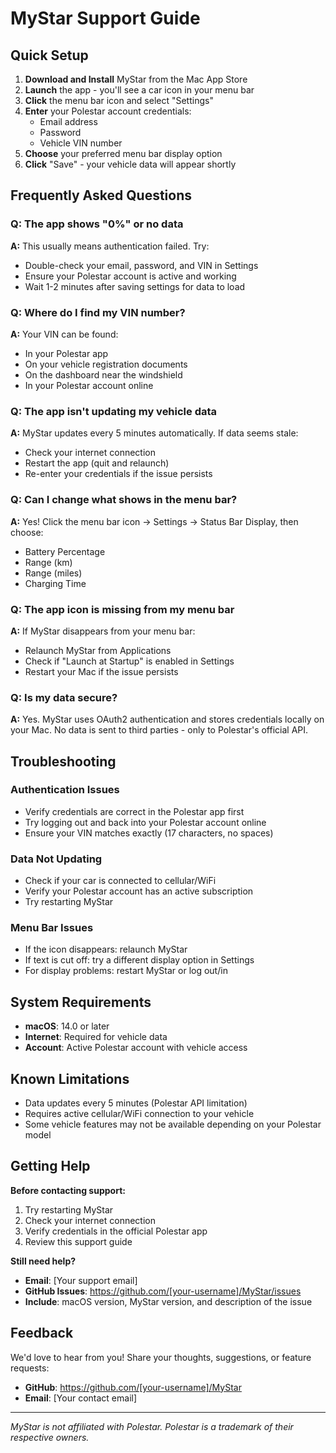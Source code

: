 # MyStar Support Guide

## Quick Setup

1. **Download and Install** MyStar from the Mac App Store
2. **Launch** the app - you'll see a car icon in your menu bar
3. **Click** the menu bar icon and select "Settings"
4. **Enter** your Polestar account credentials:
   - Email address
   - Password  
   - Vehicle VIN number
5. **Choose** your preferred menu bar display option
6. **Click** "Save" - your vehicle data will appear shortly

## Frequently Asked Questions

### **Q: The app shows "0%" or no data**
**A:** This usually means authentication failed. Try:
- Double-check your email, password, and VIN in Settings
- Ensure your Polestar account is active and working
- Wait 1-2 minutes after saving settings for data to load

### **Q: Where do I find my VIN number?**
**A:** Your VIN can be found:
- In your Polestar app
- On your vehicle registration documents
- On the dashboard near the windshield
- In your Polestar account online

### **Q: The app isn't updating my vehicle data**
**A:** MyStar updates every 5 minutes automatically. If data seems stale:
- Check your internet connection
- Restart the app (quit and relaunch)
- Re-enter your credentials if the issue persists

### **Q: Can I change what shows in the menu bar?**
**A:** Yes! Click the menu bar icon → Settings → Status Bar Display, then choose:
- Battery Percentage
- Range (km)
- Range (miles)
- Charging Time

### **Q: The app icon is missing from my menu bar**
**A:** If MyStar disappears from your menu bar:
- Relaunch MyStar from Applications
- Check if "Launch at Startup" is enabled in Settings
- Restart your Mac if the issue persists

### **Q: Is my data secure?**
**A:** Yes. MyStar uses OAuth2 authentication and stores credentials locally on your Mac. No data is sent to third parties - only to Polestar's official API.

## Troubleshooting

### **Authentication Issues**
- Verify credentials are correct in the Polestar app first
- Try logging out and back into your Polestar account online
- Ensure your VIN matches exactly (17 characters, no spaces)

### **Data Not Updating**  
- Check if your car is connected to cellular/WiFi
- Verify your Polestar account has an active subscription
- Try restarting MyStar

### **Menu Bar Issues**
- If the icon disappears: relaunch MyStar
- If text is cut off: try a different display option in Settings
- For display problems: restart MyStar or log out/in

## System Requirements

- **macOS**: 14.0 or later
- **Internet**: Required for vehicle data
- **Account**: Active Polestar account with vehicle access

## Known Limitations

- Data updates every 5 minutes (Polestar API limitation)
- Requires active cellular/WiFi connection to your vehicle
- Some vehicle features may not be available depending on your Polestar model

## Getting Help

**Before contacting support:**
1. Try restarting MyStar
2. Check your internet connection
3. Verify credentials in the official Polestar app
4. Review this support guide

**Still need help?**
- **Email**: [Your support email]
- **GitHub Issues**: https://github.com/[your-username]/MyStar/issues
- **Include**: macOS version, MyStar version, and description of the issue

## Feedback

We'd love to hear from you! Share your thoughts, suggestions, or feature requests:
- **GitHub**: https://github.com/[your-username]/MyStar
- **Email**: [Your contact email]

---

*MyStar is not affiliated with Polestar. Polestar is a trademark of their respective owners.*